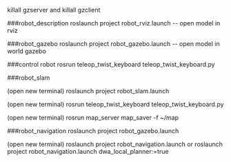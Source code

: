 killall gzserver and killall gzclient

###robot_description
roslaunch project robot_rviz.launch    -- open model in rviz

###robot_gazebo
roslaunch project robot_gazebo.launch  -- open model in world gazebo

###control robot
rosrun teleop_twist_keyboard teleop_twist_keyboard.py

###robot_slam

(open new terminal) roslaunch project robot_slam.launch

(open new terminal) rosrun teleop_twist_keyboard teleop_twist_keyboard.py

(open new terminal) rosrun map_server map_saver -f ~/map

###robot_navigation
roslaunch project robot_gazebo.launch

(open new terminal) roslaunch project robot_navigation.launch
or roslaunch project robot_navigation.launch dwa_local_planner:=true
